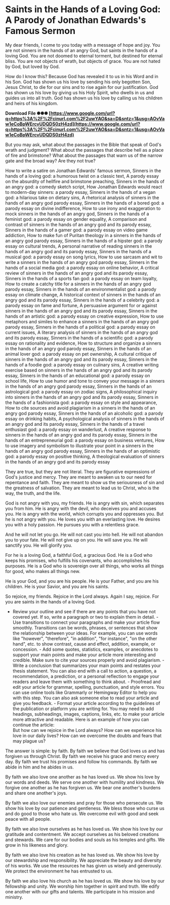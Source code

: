 # Saints in the Hands of a Loving God: A Parody of Jonathan Edwards's Famous Sermon
 
My dear friends, I come to you today with a message of hope and joy. You are not sinners in the hands of an angry God, but saints in the hands of a loving God. You are not doomed to eternal torment, but destined for eternal bliss. You are not objects of wrath, but objects of grace. You are not hated by God, but loved by God.
 
How do I know this? Because God has revealed it to us in his Word and in his Son. God has shown us his love by sending his only begotten Son, Jesus Christ, to die for our sins and to rise again for our justification. God has shown us his love by giving us his Holy Spirit, who dwells in us and guides us into all truth. God has shown us his love by calling us his children and heirs of his kingdom.
 
**Download File ✺✺✺ [https://www.google.com/url?q=https%3A%2F%2Fcinurl.com%2F2uwYAO&sa=D&sntz=1&usg=AOvVaw1eCoBpWErcvUDQDS0zH4zd](https://www.google.com/url?q=https%3A%2F%2Fcinurl.com%2F2uwYAO&sa=D&sntz=1&usg=AOvVaw1eCoBpWErcvUDQDS0zH4zd)**


 
But you may ask, what about the passages in the Bible that speak of God's wrath and judgment? What about the passages that describe hell as a place of fire and brimstone? What about the passages that warn us of the narrow gate and the broad way? Are they not true?
 
How to write a satire on Jonathan Edwards' famous sermon,  Sinners in the hands of a loving god: a humorous twist on a classic text,  A parody essay on the absurdity of hellfire and brimstone preaching,  Sinners in the hands of an angry god: a comedy sketch script,  How Jonathan Edwards would react to modern-day sinners: a parody essay,  Sinners in the hands of a vegan god: a hilarious take on dietary sins,  A rhetorical analysis of sinners in the hands of an angry god parody essay,  Sinners in the hands of a bored god: a parody essay on divine indifference,  How to use irony and exaggeration to mock sinners in the hands of an angry god,  Sinners in the hands of a feminist god: a parody essay on gender equality,  A comparison and contrast of sinners in the hands of an angry god and its parody essay,  Sinners in the hands of a gamer god: a parody essay on video game addiction,  How to make fun of Puritan theology in a sinners in the hands of an angry god parody essay,  Sinners in the hands of a hipster god: a parody essay on cultural trends,  A personal narrative of reading sinners in the hands of an angry god and its parody essay,  Sinners in the hands of a musical god: a parody essay on song lyrics,  How to use sarcasm and wit to write a sinners in the hands of an angry god parody essay,  Sinners in the hands of a social media god: a parody essay on online behavior,  A critical review of sinners in the hands of an angry god and its parody essay,  Sinners in the hands of a sports fan god: a parody essay on team loyalty,  How to create a catchy title for a sinners in the hands of an angry god parody essay,  Sinners in the hands of an environmentalist god: a parody essay on climate change,  A historical context of sinners in the hands of an angry god and its parody essay,  Sinners in the hands of a celebrity god: a parody essay on fame and fortune,  A persuasive argument for or against sinners in the hands of an angry god and its parody essay,  Sinners in the hands of an artistic god: a parody essay on creative expression,  How to use metaphors and similes to enhance a sinners in the hands of an angry god parody essay,  Sinners in the hands of a political god: a parody essay on current issues,  A literary analysis of sinners in the hands of an angry god and its parody essay,  Sinners in the hands of a scientific god: a parody essay on rationality and evidence,  How to structure and organize a sinners in the hands of an angry god parody essay,  Sinners in the hands of an animal lover god: a parody essay on pet ownership,  A cultural critique of sinners in the hands of an angry god and its parody essay,  Sinners in the hands of a foodie god: a parody essay on culinary sins,  A creative writing exercise based on sinners in the hands of an angry god and its parody essay,  Sinners in the hands of an educational god: a parody essay on school life,  How to use humor and tone to convey your message in a sinners in the hands of an angry god parody essay,  Sinners in the hands of an astrological god: a parody essay on zodiac signs,  A philosophical inquiry into sinners in the hands of an angry god and its parody essay,  Sinners in the hands of a fashionista god: a parody essay on style and appearance,  How to cite sources and avoid plagiarism in a sinners in the hands of an angry god parody essay,  Sinners in the hands of an alcoholic god: a parody essay on drinking habits,  A psychological analysis of sinners in the hands of an angry god and its parody essay,  Sinners in the hands of a travel enthusiast god: a parody essay on wanderlust,  A creative response to sinners in the hands of an angry god and its parody essay,  Sinners in the hands of an entrepreneurial god: a parody essay on business ventures,  How to use imagery and symbolism to illustrate your point in a sinners in the hands of an angry god parody essay,  Sinners in the hands of an optimistic god: a parody essay on positive thinking,  A theological evaluation of sinners in the hands of an angry god and its parody essay
 
They are true, but they are not literal. They are figurative expressions of God's justice and mercy. They are meant to awaken us to our need for repentance and faith. They are meant to show us the seriousness of sin and the greatness of salvation. They are meant to lead us to Christ, who is the way, the truth, and the life.
 
God is not angry with you, my friends. He is angry with sin, which separates you from him. He is angry with the devil, who deceives you and accuses you. He is angry with the world, which corrupts you and oppresses you. But he is not angry with you. He loves you with an everlasting love. He desires you with a holy passion. He pursues you with a relentless grace.
 
And he will not let you go. He will not cast you into hell. He will not abandon you to your fate. He will not give up on you. He will save you. He will sanctify you. He will glorify you.
 
For he is a loving God, a faithful God, a gracious God. He is a God who keeps his promises, who fulfills his covenants, who accomplishes his purposes. He is a God who is sovereign over all things, who works all things for good, who makes all things new.
 
He is your God, and you are his people. He is your Father, and you are his children. He is your Savior, and you are his saints.
 
So rejoice, my friends. Rejoice in the Lord always. Again I say, rejoice. For you are saints in the hands of a loving God.
  - Review your outline and see if there are any points that you have not covered yet. If so, write a paragraph or two to explain them in detail. - Use transitions to connect your paragraphs and make your article flow smoothly. Transitions can be words, phrases, or sentences that show the relationship between your ideas. For example, you can use words like "however", "therefore", "in addition", "for instance", "on the other hand", etc. to show contrast, cause and effect, addition, example, or concession. - Add some quotes, statistics, examples, or anecdotes to support your main points and make your article more interesting and credible. Make sure to cite your sources properly and avoid plagiarism. - Write a conclusion that summarizes your main points and restates your thesis statement. You can also end with a call to action, a question, a recommendation, a prediction, or a personal reflection to engage your readers and leave them with something to think about. - Proofread and edit your article for grammar, spelling, punctuation, and style errors. You can use online tools like Grammarly or Hemingway Editor to help you with this step. You can also ask someone else to read your article and give you feedback. - Format your article according to the guidelines of the publication or platform you are writing for. You may need to add headings, subheadings, images, captions, links, etc. to make your article more attractive and readable.  Here is an example of how you can continue the article:  
But how can we rejoice in the Lord always? How can we experience his love in our daily lives? How can we overcome the doubts and fears that may plague us?
 
The answer is simple: by faith. By faith we believe that God loves us and has forgiven us through Christ. By faith we receive his grace and mercy every day. By faith we trust his promises and follow his commands. By faith we abide in him and he abides in us.
 
By faith we also love one another as he has loved us. We show his love by our words and deeds. We serve one another with humility and kindness. We forgive one another as he has forgiven us. We bear one another's burdens and share one another's joys.
 
By faith we also love our enemies and pray for those who persecute us. We show his love by our patience and gentleness. We bless those who curse us and do good to those who hate us. We overcome evil with good and seek peace with all people.
 
By faith we also love ourselves as he has loved us. We show his love by our gratitude and contentment. We accept ourselves as his beloved creations and stewards. We care for our bodies and souls as his temples and gifts. We grow in his likeness and glory.
 
By faith we also love his creation as he has loved us. We show his love by our stewardship and responsibility. We appreciate the beauty and diversity of his works. We use the resources he has given us wisely and generously. We protect the environment he has entrusted to us.
 
By faith we also love his church as he has loved us. We show his love by our fellowship and unity. We worship him together in spirit and truth. We edify one another with our gifts and talents. We participate in his mission and ministry.